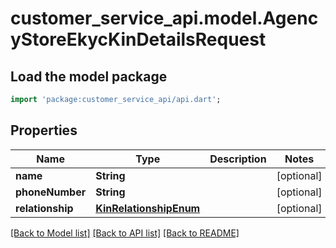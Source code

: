 # customer_service_api.model.AgencyStoreEkycKinDetailsRequest

## Load the model package
```dart
import 'package:customer_service_api/api.dart';
```

## Properties
Name | Type | Description | Notes
------------ | ------------- | ------------- | -------------
**name** | **String** |  | [optional] 
**phoneNumber** | **String** |  | [optional] 
**relationship** | [**KinRelationshipEnum**](KinRelationshipEnum.md) |  | [optional] 

[[Back to Model list]](../README.md#documentation-for-models) [[Back to API list]](../README.md#documentation-for-api-endpoints) [[Back to README]](../README.md)


